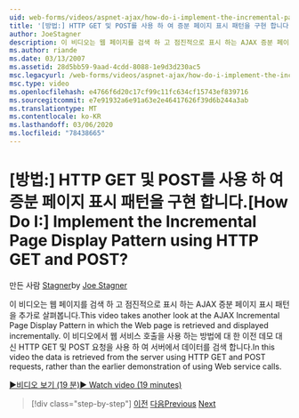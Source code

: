 ```yaml
---
uid: web-forms/videos/aspnet-ajax/how-do-i-implement-the-incremental-page-display-pattern-using-http-get-and-post
title: '[방법:] HTTP GET 및 POST를 사용 하 여 증분 페이지 표시 패턴을 구현 합니다. | Microsoft Docs'
author: JoeStagner
description: 이 비디오는 웹 페이지를 검색 하 고 점진적으로 표시 하는 AJAX 증분 페이지 표시 패턴을 추가로 살펴봅니다. 이 비디오에서 ...
ms.author: riande
ms.date: 03/13/2007
ms.assetid: 28d5bb59-9aad-4cdd-8088-1e9d3d230ac5
msc.legacyurl: /web-forms/videos/aspnet-ajax/how-do-i-implement-the-incremental-page-display-pattern-using-http-get-and-post
msc.type: video
ms.openlocfilehash: e4766f6d20c17cf99c11fc634cf15743ef839716
ms.sourcegitcommit: e7e91932a6e91a63e2e46417626f39d6b244a3ab
ms.translationtype: MT
ms.contentlocale: ko-KR
ms.lasthandoff: 03/06/2020
ms.locfileid: "78438665"
---
```

# <a name="how-do-i-implement-the-incremental-page-display-pattern-using-http-get-and-post"></a><span data-ttu-id="03444-105">[방법:] HTTP GET 및 POST를 사용 하 여 증분 페이지 표시 패턴을 구현 합니다.</span><span class="sxs-lookup"><span data-stu-id="03444-105">[How Do I:] Implement the Incremental Page Display Pattern using HTTP GET and POST?</span></span>

<span data-ttu-id="03444-106">만든 사람 [Stagner](https://github.com/JoeStagner)</span><span class="sxs-lookup"><span data-stu-id="03444-106">by [Joe Stagner](https://github.com/JoeStagner)</span></span>

<span data-ttu-id="03444-107">이 비디오는 웹 페이지를 검색 하 고 점진적으로 표시 하는 AJAX 증분 페이지 표시 패턴을 추가로 살펴봅니다.</span><span class="sxs-lookup"><span data-stu-id="03444-107">This video takes another look at the AJAX Incremental Page Display Pattern in which the Web page is retrieved and displayed incrementally.</span></span> <span data-ttu-id="03444-108">이 비디오에서 웹 서비스 호출을 사용 하는 방법에 대 한 이전 데모 대신 HTTP GET 및 POST 요청을 사용 하 여 서버에서 데이터를 검색 합니다.</span><span class="sxs-lookup"><span data-stu-id="03444-108">In this video the data is retrieved from the server using HTTP GET and POST requests, rather than the earlier demonstration of using Web service calls.</span></span>

[<span data-ttu-id="03444-109">&#9654;비디오 보기 (19 분)</span><span class="sxs-lookup"><span data-stu-id="03444-109">&#9654; Watch video (19 minutes)</span></span>](https://channel9.msdn.com/Blogs/ASP-NET-Site-Videos/how-do-i-implement-the-incremental-page-display-pattern-using-http-get-and-post)

> [!div class="step-by-step"]
> <span data-ttu-id="03444-110">[이전](how-do-i-implement-the-ajax-incremental-page-display-pattern.md)
> [다음](how-do-i-use-the-aspnet-ajax-updateprogress-control.md)</span><span class="sxs-lookup"><span data-stu-id="03444-110">[Previous](how-do-i-implement-the-ajax-incremental-page-display-pattern.md)
[Next](how-do-i-use-the-aspnet-ajax-updateprogress-control.md)</span></span>
